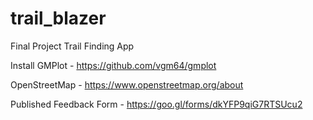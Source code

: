 # trail_blazer
Final Project Trail Finding App


Install GMPlot - https://github.com/vgm64/gmplot 

OpenStreetMap - https://www.openstreetmap.org/about

Published Feedback Form  - https://goo.gl/forms/dkYFP9qiG7RTSUcu2
